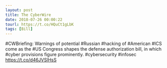 ```yaml
---
layout: post
title: The CyberWire
date: 2018-07-26 00:00:22
tourl: https://t.co/HQuCt1gLbK
tags: [Bill]
---
```

#CWBriefing: Warnings of potential #Russian #hacking of #American #ICS come as the #US Congress shapes the defense authorization bill, in which #cyber provisions figure prominently. #cybersecurity #infosec https://t.co/d46JVSlHsS